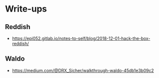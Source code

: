 # Write-ups

## Reddish

- https://epi052.gitlab.io/notes-to-self/blog/2018-12-01-hack-the-box-reddish/

## Waldo

- https://medium.com/@DRX_Sicher/walkthrough-waldo-45db1e3b09c2
